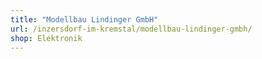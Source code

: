 ```yaml
---
title: "Modellbau Lindinger GmbH"
url: /inzersdorf-im-kremstal/modellbau-lindinger-gmbh/
shop: Elektronik
---
```

